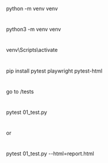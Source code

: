 python -m venv venv

#
python3 -m venv venv

#
venv\Scripts\activate
#
pip install pytest playwright pytest-html

#
go to /tests
#

pytest 01_test.py
#

or
#
pytest 01_test.py --html=report.html
